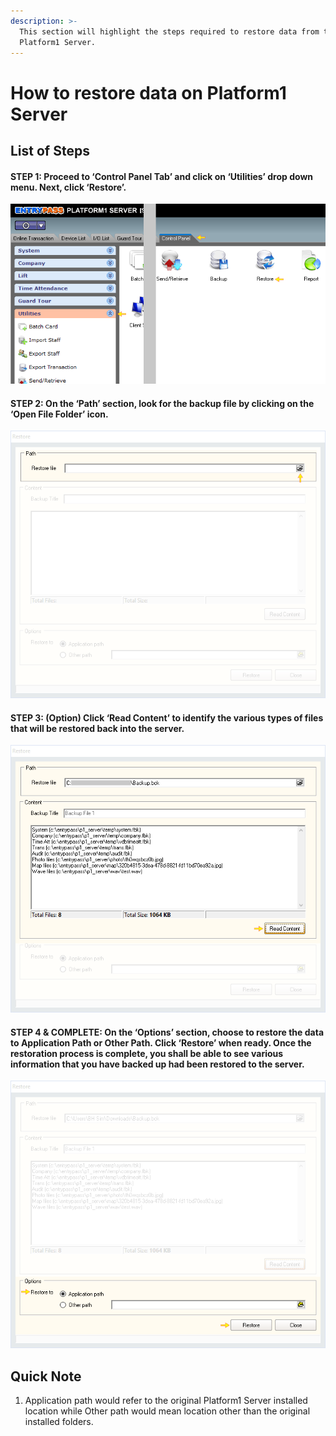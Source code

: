 ```yaml
---
description: >-
  This section will highlight the steps required to restore data from the
  Platform1 Server.
---
```


# How to restore data on Platform1 Server

## List of Steps

#### STEP 1: Proceed to ‘Control Panel Tab’ and click on ‘Utilities’ drop down menu. Next, click ‘Restore’.

![](../.gitbook/assets/untitled1a.png)



#### STEP 2: On the ‘Path’ section, look for the backup file by clicking on the ‘Open File Folder’ icon.

![](../.gitbook/assets/untitled2b.png)



#### STEP 3: \(Option\) Click ‘Read Content’ to identify the various types of files that will be restored back into the server.

![](../.gitbook/assets/untitled3a%20%281%29.png)



#### STEP 4 & COMPLETE: On the ‘Options’ section, choose to restore the data to Application Path or Other Path. Click ‘Restore’ when ready. Once the restoration process is complete, you shall be able to see various information that you have backed up had been restored to the server. 

![](../.gitbook/assets/untitled3b%20%282%29.png)



## Quick Note

1. Application path would refer to the original Platform1 Server installed location while Other path would mean location other than the original installed folders.

